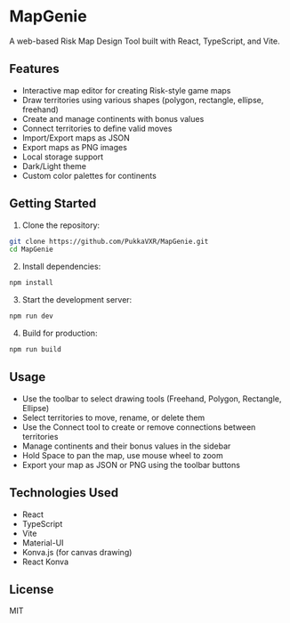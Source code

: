 # MapGenie

A web-based Risk Map Design Tool built with React, TypeScript, and Vite.

## Features

- Interactive map editor for creating Risk-style game maps
- Draw territories using various shapes (polygon, rectangle, ellipse, freehand)
- Create and manage continents with bonus values
- Connect territories to define valid moves
- Import/Export maps as JSON
- Export maps as PNG images
- Local storage support
- Dark/Light theme
- Custom color palettes for continents

## Getting Started

1. Clone the repository:
```bash
git clone https://github.com/PukkaVXR/MapGenie.git
cd MapGenie
```

2. Install dependencies:
```bash
npm install
```

3. Start the development server:
```bash
npm run dev
```

4. Build for production:
```bash
npm run build
```

## Usage

- Use the toolbar to select drawing tools (Freehand, Polygon, Rectangle, Ellipse)
- Select territories to move, rename, or delete them
- Use the Connect tool to create or remove connections between territories
- Manage continents and their bonus values in the sidebar
- Hold Space to pan the map, use mouse wheel to zoom
- Export your map as JSON or PNG using the toolbar buttons

## Technologies Used

- React
- TypeScript
- Vite
- Material-UI
- Konva.js (for canvas drawing)
- React Konva

## License

MIT

